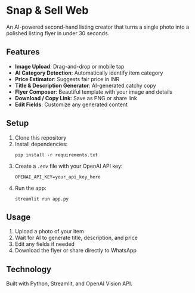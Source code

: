 # Snap & Sell Web

An AI-powered second-hand listing creator that turns a single photo into a polished listing flyer in under 30 seconds.

## Features

- **Image Upload**: Drag-and-drop or mobile tap
- **AI Category Detection**: Automatically identify item category
- **Price Estimator**: Suggests fair price in INR
- **Title & Description Generator**: AI-generated catchy copy
- **Flyer Composer**: Beautiful template with your image and details
- **Download / Copy Link**: Save as PNG or share link
- **Edit Fields**: Customize any generated content

## Setup

1. Clone this repository
2. Install dependencies:
   ```
   pip install -r requirements.txt
   ```
3. Create a `.env` file with your OpenAI API key:
   ```
   OPENAI_API_KEY=your_api_key_here
   ```
4. Run the app:
   ```
   streamlit run app.py
   ```

## Usage

1. Upload a photo of your item
2. Wait for AI to generate title, description, and price
3. Edit any fields if needed
4. Download the flyer or share directly to WhatsApp

## Technology

Built with Python, Streamlit, and OpenAI Vision API.
